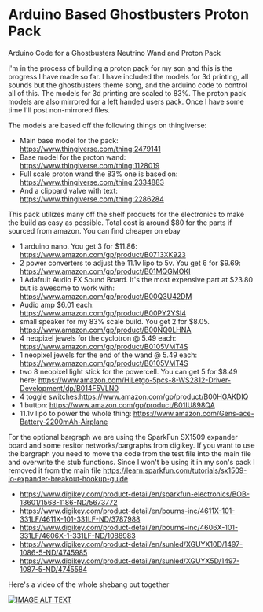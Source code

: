 # Arduino Based Ghostbusters Proton Pack
Arduino Code for a Ghostbusters Neutrino Wand and Proton Pack

I'm in the process of building a proton pack for my son and this is the progress I have made so far. I have included the models for 3d printing, all sounds but the ghostbusters theme song, and the arduino code to control all of this. The models for 3d printing are scaled to 83%. The proton pack models are also mirrored for a left handed users pack. Once I have some time I'll post non-mirrored files. 

The models are based off the following things on thingiverse: 
* Main base model for the pack: https://www.thingiverse.com/thing:2479141
* Base model for the proton wand: https://www.thingiverse.com/thing:1128019
* Full scale proton wand the 83% one is based on: https://www.thingiverse.com/thing:2334883
* And a clippard valve with text: https://www.thingiverse.com/thing:2286284

This pack utilizes many off the shelf products for the electronics to make the build as easy as possible. Total cost is around $80 for the parts if sourced from amazon. You can find cheaper on ebay

* 1 arduino nano. You get 3 for $11.86: https://www.amazon.com/gp/product/B0713XK923
* 2 power converters to adjust the 11.1v lipo to 5v. You get 6 for $9.69: https://www.amazon.com/gp/product/B01MQGMOKI
* 1 Adafruit Audio FX Sound Board. It's the most expensive part at $23.80 but is awesome to work with: https://www.amazon.com/gp/product/B00Q3U42DM
* Audio amp $6.01 each: https://www.amazon.com/gp/product/B00PY2YSI4
* small speaker for my 83% scale build. You get 2 for $8.05. https://www.amazon.com/gp/product/B00NQ0LHNA
* 4 neopixel jewels for the cyclotron @ 5.49 each: https://www.amazon.com/gp/product/B0105VMT4S
* 1 neopixel jewels for the end of the wand @ 5.49 each: https://www.amazon.com/gp/product/B0105VMT4S
* two 8 neopixel light stick for the powercell. You can get 5 for $8.49 here: https://www.amazon.com/HiLetgo-5pcs-8-WS2812-Driver-Development/dp/B014F5VLN0
* 4 toggle switches:https://www.amazon.com/gp/product/B00HGAKDIQ
* 1 button:  https://www.amazon.com/gp/product/B01IU898QA
* 11.1v lipo to power the whole thing: https://www.amazon.com/Gens-ace-Battery-2200mAh-Airplane

For the optional bargraph we are using the SparkFun SX1509 expander board and some resitor networks/bargraphs from digikey. If you want to use the bargraph you need to move the code from the test file into the main file and overwrite the stub functions. Since I won't be using it in my son's pack I removed it from the main file 
https://learn.sparkfun.com/tutorials/sx1509-io-expander-breakout-hookup-guide

* https://www.digikey.com/product-detail/en/sparkfun-electronics/BOB-13601/1568-1186-ND/5673772
* https://www.digikey.com/product-detail/en/bourns-inc/4611X-101-331LF/4611X-101-331LF-ND/3787988
* https://www.digikey.com/product-detail/en/bourns-inc/4606X-101-331LF/4606X-1-331LF-ND/1088983
* https://www.digikey.com/product-detail/en/sunled/XGUYX10D/1497-1086-5-ND/4745985
* https://www.digikey.com/product-detail/en/sunled/XGUYX5D/1497-1087-5-ND/4745584

Here's a video of the whole shebang put together

[![IMAGE ALT TEXT](http://img.youtube.com/vi/5uZfKI9YPHc/0.jpg)](http://www.youtube.com/watch?v=5uZfKI9YPHc "Ghostbusters Arduino Proton Pack Update")
